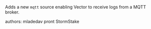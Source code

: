 Adds a new `mqtt` source enabling Vector to receive logs from a MQTT broker.

authors: mladedav pront StormStake
